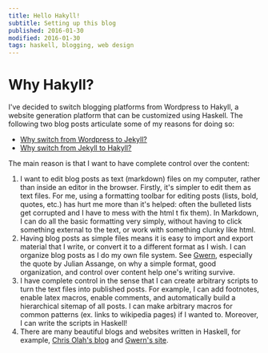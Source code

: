 ```yaml
---
title: Hello Hakyll!
subtitle: Setting up this blog
published: 2016-01-30
modified: 2016-01-30
tags: haskell, blogging, web design
---
```


# Why Hakyll?

I've decided to switch blogging platforms from Wordpress to Hakyll, a website generation platform that can be customized using Haskell. The following two blog posts articulate some of my reasons for doing so:

* [Why switch from Wordpress to Jekyll?](http://karpathy.github.io/2014/07/01/switching-to-jekyll/)
* [Why switch from Jekyll to Hakyll?](http://mark.reid.name/blog/switching-to-hakyll.html)

The main reason is that I want to have complete control over the content:

1. I want to edit blog posts as text (markdown) files on my computer, rather than inside an editor in the browser. Firstly, it's simpler to edit them as text files. For me, using a formatting toolbar for editing posts (lists, bold, quotes, etc.) has hurt me more than it's helped: often the bulleted lists get corrupted and I have to mess with the html t fix them). In Markdown, I can do all the basic formatting very simply, without having to click something external to the text, or work with something clunky like html.
2. Having blog posts as simple files means it is easy to import and export material that I write, or convert it to a different format as I wish. I can organize blog posts as I do my own file system. See [Gwern](http://www.gwern.net/About#long-site), especially the quote by Julian Assange, on why a simple format, good organization, and control over content help one's writing survive.
3. I have complete control in the sense that I can create arbitrary scripts to turn the text files into published posts. For example, I can add footnotes, enable latex macros, enable comments, and automatically build a hierarchical sitemap of all posts. I can make arbitrary macros for common patterns (ex. links to wikipedia pages) if I wanted to. Moreover, I can write the scripts in Haskell!
4. There are many beautiful blogs and websites written in Haskell, for example, [Chris Olah's blog](http://colah.github.io) and [Gwern's site](http://www.gwern.net/).

